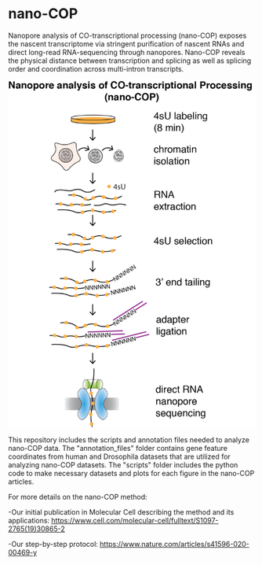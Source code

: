 # nano-COP

Nanopore analysis of CO-transcriptional processing (nano-COP) exposes the nascent transcriptome via stringent purification of nascent RNAs and direct long-read RNA-sequencing through nanopores. Nano-COP reveals the physical distance between transcription and splicing as well as splicing order and coordination across multi-intron transcripts.

![alt text](https://github.com/churchmanlab/nano-COP/blob/master/nanoCOP.png)

This repository includes the scripts and annotation files needed to analyze nano-COP data. The "annotation_files" folder contains gene feature coordinates from human and Drosophila datasets that are utilized for analyzing nano-COP datasets. The "scripts" folder includes the python code to make necessary datasets and plots for each figure in the nano-COP articles.

For more details on the nano-COP method:

-Our initial publication in Molecular Cell describing the method and its applications: https://www.cell.com/molecular-cell/fulltext/S1097-2765(19)30865-2

-Our step-by-step protocol: https://www.nature.com/articles/s41596-020-00469-y
